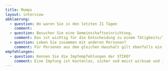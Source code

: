 ```yaml
---
title: Mumps
layout: interview
abklaerung:
  - question: Wo waren Sie in den letzten 21 Tagen
    comment:
  - question: Besuchen Sie eine Gemeinschaftseinrichtung.
    comment: Das ist wichtig für die Entscheidung zu einem Tätigkeits/Teilnahmeverbot
  - question: Leben Sie zusammen mit anderen Personen?
    comment: Für Personen aus dem gleichen Haushalt gilt ebenfalls ein Tätigkeits/Teilnahmeverbot je na Impfstatus. Dies gilt ggf. auch für andere Personen der Gemeinschaftseinrichtung.
empfehlungen:
  - question: Kennen Sie die Impfempfehlungen der STIKO?
    comment: Eine Impfung ist kostenlos, sicher und meist wirksam und ist für alle Kinder empfohlen und für Personen in Gemeinschaftseinrichtungen oder dem Gesundheitswesen.
---
```

